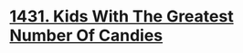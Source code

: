 # [1431. Kids With The Greatest Number Of Candies](https://leetcode.com/problems/kids-with-the-greatest-number-of-candies)